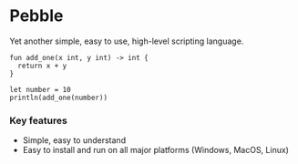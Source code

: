 # Pebble
Yet another simple, easy to use, high-level scripting language.

```
fun add_one(x int, y int) -> int {
  return x + y
}

let number = 10
println(add_one(number))
```

### Key features
- Simple, easy to understand
- Easy to install and run on all major platforms (Windows, MacOS, Linux)
